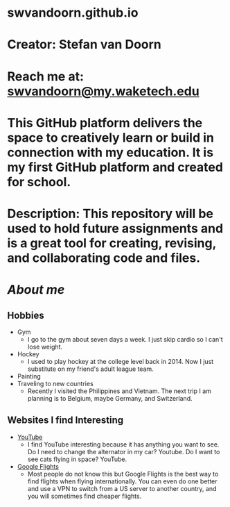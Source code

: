 # swvandoorn.github.io
# Creator: Stefan van Doorn
# Reach me at: swvandoorn@my.waketech.edu
# This GitHub platform delivers the space to creatively learn or build in connection with my education. It is my first GitHub platform and created for school. 
# Description: This repository will be used to hold future assignments and is a great tool for creating, revising, and collaborating code and files.

# **_About me_**
## **Hobbies**
  * Gym
    - I go to the gym about seven days a week. I just skip cardio so I can't lose weight.
  * Hockey
    - I used to play hockey at the college level back in 2014. Now I just substitute on my friend's adult league team.
  * Painting
  * Traveling to new countries
    - Recently I visited the Philippines and Vietnam. The next trip I am planning is to Belgium, maybe Germany, and Switzerland.
## **Websites I find Interesting**
  * [YouTube](https://www.youtube.com)  
    - I find YouTube interesting because it has anything you want to see. Do I need to change the alternator in my car? Youtube. Do I want to see cats flying in space? YouTube.
  * [Google Flights](https://www.google.com/travel/flights?gl=US&hl=en-US)  
    - Most people do not know this but Google Flights is the best way to find flights when flying internationally. You can even do one better and use a VPN to switch from a US server to another country, and you will sometimes find cheaper flights.